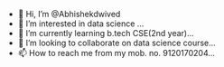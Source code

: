 - 👋 Hi, I’m @Abhishekdwived
- 👀 I’m interested in data science ...
- 🌱 I’m currently learning b.tech CSE(2nd year)...
- 💞️ I’m looking to collaborate on data science course...
- 📫 How to reach me from my mob. no. 9120170204...

<!---
Abhishekdwived/Abhishekdwived is a ✨ special ✨ repository because its `README.md` (this file) appears on your GitHub profile.
You can click the Preview link to take a look at your changes.
--->
